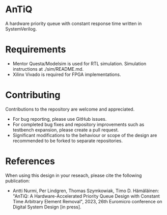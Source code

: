 # AnTiQ
A hardware priority queue with constant response time written in SystemVerilog.

# Requirements
- Mentor Questa/Modelsim is used for RTL simulation. Simulation instructions at ./sim/README.md.
- Xilinx Vivado is required for FPGA implementations.

# Contributing
Contributions to the repository are welcome and appreciated.
- For bug reporting, please use GitHub issues.
- For completed bug fixes and repository improvements such as testbench expansion, please create a pull request.
- Significant modifications to the behaviour or scope of the design are recommended to be forked to separate repositories.

# References
When using this design in your reseach, please cite the following publication:
- Antti Nurmi, Per Lindgren, Thomas Szymkowiak, Timo D. Hämäläinen: "AnTiQ: A Hardware-Accelerated Priority Queue Design with Constant Time Arbitrary Element Removal", 2023, 26th Euromicro conference on Digital System Design [in press]. 
